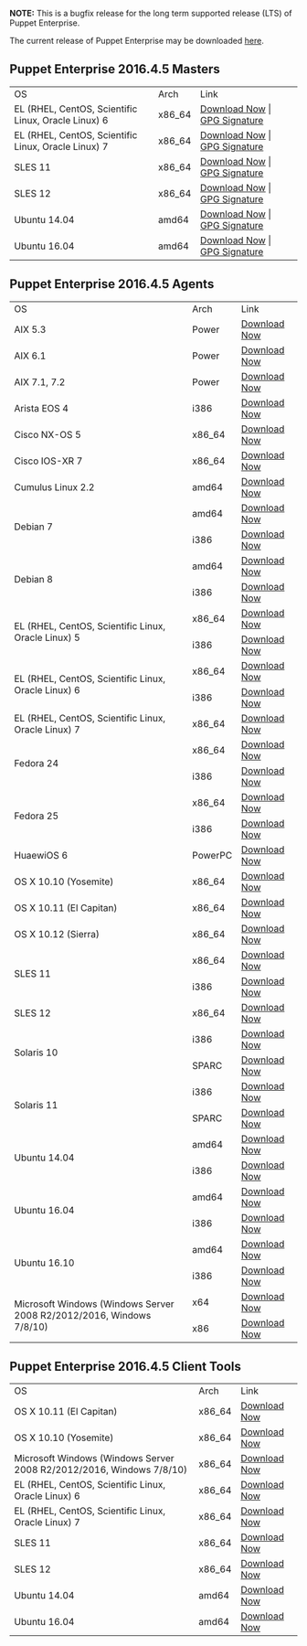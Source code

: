 <p><b>NOTE:</b> This is a bugfix release for the long term supported release (LTS) of Puppet Enterprise.
</p><p>The current release of Puppet Enterprise may be downloaded <a href="/download-puppet-enterprise/">here</a>.


</p><h2 id="pe_201645">Puppet Enterprise 2016.4.5 Masters</h2>
<table>
<tbody>
<tr>
<td>OS</td>
<td>Arch</td>
<td>Link</td>
</tr>

<tr>
<td>EL (RHEL, CentOS, Scientific Linux, Oracle Linux) 6</td>
<td>x86_64</td>
<td><a href="https://pm.puppetlabs.com/puppet-enterprise/2016.4.5/puppet-enterprise-2016.4.5-el-6-x86_64.tar.gz">Download Now</a> | <a href="https://pm.puppetlabs.com/puppet-enterprise/2016.4.5/puppet-enterprise-2016.4.5-el-6-x86_64.tar.gz.asc">GPG Signature</a></td>
</tr>

<tr>
<td>EL (RHEL, CentOS, Scientific Linux, Oracle Linux) 7</td>
<td>x86_64</td>
<td><a href="https://pm.puppetlabs.com/puppet-enterprise/2016.4.5/puppet-enterprise-2016.4.5-el-7-x86_64.tar.gz">Download Now</a> | <a href="https://pm.puppetlabs.com/puppet-enterprise/2016.4.5/puppet-enterprise-2016.4.5-el-7-x86_64.tar.gz.asc">GPG Signature</a></td>
</tr>

<tr>
<td>SLES 11</td>
<td>x86_64</td>
<td><a href="https://pm.puppetlabs.com/puppet-enterprise/2016.4.5/puppet-enterprise-2016.4.5-sles-11-x86_64.tar.gz">Download Now</a> | <a href="https://pm.puppetlabs.com/puppet-enterprise/2016.4.5/puppet-enterprise-2016.4.5-sles-11-x86_64.tar.gz.asc">GPG Signature</a></td>
</tr>

<tr>
<td>SLES 12</td>
<td>x86_64</td>
<td><a href="https://pm.puppetlabs.com/puppet-enterprise/2016.4.5/puppet-enterprise-2016.4.5-sles-12-x86_64.tar.gz">Download Now</a> | <a href="https://pm.puppetlabs.com/puppet-enterprise/2016.4.5/puppet-enterprise-2016.4.5-sles-12-x86_64.tar.gz.asc">GPG Signature</a></td>
</tr>

<tr>
<td>Ubuntu 14.04</td>
<td>amd64</td>
<td><a href="https://pm.puppetlabs.com/puppet-enterprise/2016.4.5/puppet-enterprise-2016.4.5-ubuntu-14.04-amd64.tar.gz">Download Now</a> | <a href="https://pm.puppetlabs.com/puppet-enterprise/2016.4.5/puppet-enterprise-2016.4.5-ubuntu-14.04-amd64.tar.gz.asc">GPG Signature</a></td>
</tr>

<tr>
<td>Ubuntu 16.04</td>
<td>amd64</td>
<td><a href="https://pm.puppetlabs.com/puppet-enterprise/2016.4.5/puppet-enterprise-2016.4.5-ubuntu-16.04-amd64.tar.gz">Download Now</a> | <a href="https://pm.puppetlabs.com/puppet-enterprise/2016.4.5/puppet-enterprise-2016.4.5-ubuntu-16.04-amd64.tar.gz.asc">GPG Signature</a></td>
</tr>

</tbody>
</table>


<h2 id="pe_a_201645">Puppet Enterprise 2016.4.5 Agents</h2>
<table>
<tbody>
<tr>
<td>OS</td>
<td>Arch</td>
<td>Link</td>
</tr>


<tr>
<td>AIX 5.3</td>
<td>Power</td>
<td><a href="http://pm.puppetlabs.com/puppet-agent/2016.4.5/1.10.1/repos/aix/5.3/PC1/ppc/puppet-agent-1.10.1-1.aix5.3.ppc.rpm">Download Now</a></td>
</tr>


<tr>
<td>AIX 6.1</td>
<td>Power</td>
<td><a href="http://pm.puppetlabs.com/puppet-agent/2016.4.5/1.10.1/repos/aix/6.1/PC1/ppc/puppet-agent-1.10.1-1.aix6.1.ppc.rpm">Download Now</a></td>
</tr>


<tr>
<td>AIX 7.1, 7.2</td>
<td>Power</td>
<td><a href="http://pm.puppetlabs.com/puppet-agent/2016.4.5/1.10.1/repos/aix/7.1/PC1/ppc/puppet-agent-1.10.1-1.aix7.1.ppc.rpm">Download Now</a></td>
</tr>


<tr>
<td>Arista EOS 4</td>
<td>i386</td>
<td><a href="http://pm.puppetlabs.com/puppet-agent/2016.4.5/1.10.1/repos/eos/4/PC1/i386/puppet-agent-1.10.1-1.eos4.i386.swix">Download Now</a></td>
</tr>


<tr>
<td>Cisco NX-OS 5</td>
<td>x86_64</td>
<td><a href="http://pm.puppetlabs.com/puppet-agent/2016.4.5/1.10.1/repos/cisco-wrlinux/5/PC1/x86_64/puppet-agent-1.10.1-1.cisco_wrlinux5.x86_64.rpm">Download Now</a></td>
</tr>


<tr>
<td>Cisco IOS-XR 7</td>
<td>x86_64</td>
<td><a href="http://pm.puppetlabs.com/puppet-agent/2016.4.5/1.10.1/repos/cisco-wrlinux/7/PC1/x86_64/puppet-agent-1.10.1-1.cisco_wrlinux7.x86_64.rpm">Download Now</a></td>
</tr>


<tr>
<td>Cumulus Linux 2.2</td>
<td>amd64</td>
<td><a href="http://pm.puppetlabs.com/puppet-agent/2016.4.5/1.10.1/repos/deb/cumulus/PC1/puppet-agent_1.10.1-1cumulus_amd64.deb">Download Now</a></td>
</tr>


<tr>
<td rowspan="2">Debian 7</td>
<td>amd64</td>
<td><a href="http://pm.puppetlabs.com/puppet-agent/2016.4.5/1.10.1/repos/deb/wheezy/PC1/puppet-agent_1.10.1-1wheezy_amd64.deb">Download Now</a></td>
</tr>
<tr>
<td>i386</td>
<td><a href="http://pm.puppetlabs.com/puppet-agent/2016.4.5/1.10.1/repos/deb/wheezy/PC1/puppet-agent_1.10.1-1wheezy_i386.deb">Download Now</a></td>
</tr>


<tr>
<td rowspan="2">Debian 8</td>
<td>amd64</td>
<td><a href="http://pm.puppetlabs.com/puppet-agent/2016.4.5/1.10.1/repos/deb/jessie/PC1/puppet-agent_1.10.1-1jessie_amd64.deb">Download Now</a></td>
</tr>
<tr>
<td>i386</td>
<td><a href="http://pm.puppetlabs.com/puppet-agent/2016.4.5/1.10.1/repos/deb/jessie/PC1/puppet-agent_1.10.1-1jessie_i386.deb">Download Now</a></td>
</tr>


<tr>
<td rowspan="2">EL (RHEL, CentOS, Scientific Linux, Oracle Linux) 5</td>
<td>x86_64</td>
<td><a href="http://pm.puppetlabs.com/puppet-agent/2016.4.5/1.10.1/repos/el/5/PC1/x86_64/puppet-agent-1.10.1-1.el5.x86_64.rpm">Download Now</a></td>
</tr>
<tr>
<td>i386</td>
<td><a href="http://pm.puppetlabs.com/puppet-agent/2016.4.5/1.10.1/repos/el/5/PC1/i386/puppet-agent-1.10.1-1.el5.i386.rpm">Download Now</a></td>
</tr>


<tr>
<td rowspan="2">EL (RHEL, CentOS, Scientific Linux, Oracle Linux) 6</td>
<td>x86_64</td>
<td><a href="http://pm.puppetlabs.com/puppet-agent/2016.4.5/1.10.1/repos/el/6/PC1/x86_64/puppet-agent-1.10.1-1.el6.x86_64.rpm">Download Now</a></td>
</tr>
<tr>
<td>i386</td>
<td><a href="http://pm.puppetlabs.com/puppet-agent/2016.4.5/1.10.1/repos/el/6/PC1/i386/puppet-agent-1.10.1-1.el6.i386.rpm">Download Now</a></td>
</tr>


<tr>
<td>EL (RHEL, CentOS, Scientific Linux, Oracle Linux) 7</td>
<td>x86_64</td>
<td><a href="http://pm.puppetlabs.com/puppet-agent/2016.4.5/1.10.1/repos/el/7/PC1/x86_64/puppet-agent-1.10.1-1.el7.x86_64.rpm">Download Now</a></td>
</tr>


<tr>
<td rowspan="2">Fedora 24</td>
<td>x86_64</td>
<td><a href="http://pm.puppetlabs.com/puppet-agent/2016.4.5/1.10.1/repos/fedora/f24/PC1/x86_64/puppet-agent-1.10.1-1.fedoraf24.x86_64.rpm">Download Now</a></td>
</tr>
<tr>
<td>i386</td>
<td><a href="http://pm.puppetlabs.com/puppet-agent/2016.4.5/1.10.1/repos/fedora/f24/PC1/i386/puppet-agent-1.10.1-1.fedoraf24.i386.rpm">Download Now</a></td>
</tr>


<tr>
<td rowspan="2">Fedora 25</td>
<td>x86_64</td>
<td><a href="http://pm.puppetlabs.com/puppet-agent/2016.4.5/1.10.1/repos/fedora/f25/PC1/x86_64/puppet-agent-1.10.1-1.fedoraf25.x86_64.rpm">Download Now</a></td>
</tr>
<tr>
<td>i386</td>
<td><a href="http://pm.puppetlabs.com/puppet-agent/2016.4.5/1.10.1/repos/fedora/f25/PC1/i386/puppet-agent-1.10.1-1.fedoraf25.i386.rpm">Download Now</a></td>
</tr>


<tr>
<td>HuaewiOS 6</td>
<td>PowerPC</td>
<td><a href="http://pm.puppetlabs.com/puppet-agent/2016.4.5/1.10.1/repos/deb/huaweios/PC1/puppet-agent_1.10.1-1huaweios_powerpc.deb">Download Now</a></td>
</tr>


<tr>
<td>OS X 10.10 (Yosemite)</td>
<td>x86_64</td>
<td><a href="http://pm.puppetlabs.com/puppet-agent/2016.4.5/1.10.1/repos/apple/10.10/PC1/x86_64/puppet-agent-1.10.1-1.osx10.10.dmg">Download Now</a></td>
</tr>


<tr>
<td>OS X 10.11 (El Capitan)</td>
<td>x86_64</td>
<td><a href="http://pm.puppetlabs.com/puppet-agent/2016.4.5/1.10.1/repos/apple/10.11/PC1/x86_64/puppet-agent-1.10.1-1.osx10.11.dmg">Download Now</a></td>
</tr>

<tr>
<td>OS X 10.12 (Sierra)</td>
<td>x86_64</td>
<td><a href="http://pm.puppetlabs.com/puppet-agent/2016.4.5/1.10.1/repos/apple/10.12/PC1/x86_64/puppet-agent-1.10.1-1.osx10.12.dmg">Download Now</a></td>
</tr>


<tr>
<td rowspan="2">SLES 11</td>
<td>x86_64</td>
<td><a href="http://pm.puppetlabs.com/puppet-agent/2016.4.5/1.10.1/repos/sles/11/PC1/x86_64/puppet-agent-1.10.1-1.sles11.x86_64.rpm">Download Now</a></td>
</tr>
<tr>
<td>i386</td>
<td><a href="http://pm.puppetlabs.com/puppet-agent/2016.4.5/1.10.1/repos/sles/11/PC1/i386/puppet-agent-1.10.1-1.sles11.i386.rpm">Download Now</a></td>
</tr>


<tr>
<td>SLES 12</td>
<td>x86_64</td>
<td><a href="http://pm.puppetlabs.com/puppet-agent/2016.4.5/1.10.1/repos/sles/12/PC1/x86_64/puppet-agent-1.10.1-1.sles12.x86_64.rpm">Download Now</a></td>
</tr>


<tr>
<td rowspan="2">Solaris 10</td>
<td>i386</td>
<td><a href="http://pm.puppetlabs.com/puppet-agent/2016.4.5/1.10.1/repos/solaris/10/PC1/puppet-agent-1.10.1-1.i386.pkg.gz">Download Now</a></td>
</tr>
<tr>
<td>SPARC</td>
<td><a href="http://pm.puppetlabs.com/puppet-agent/2016.4.5/1.10.1/repos/solaris/10/PC1/puppet-agent-1.10.1-1.sparc.pkg.gz">Download Now</a></td>
</tr>


<tr>
<td rowspan="2">Solaris 11</td>
<td>i386</td>
<td><a href="http://pm.puppetlabs.com/puppet-agent/2016.4.5/1.10.1/repos/solaris/11/PC1/puppet-agent@1.10.1,5.11-1.i386.p5p">Download Now</a></td>
</tr>
<tr>
<td>SPARC</td>
<td><a href="http://pm.puppetlabs.com/puppet-agent/2016.4.5/1.10.1/repos/solaris/11/PC1/puppet-agent@1.10.1,5.11-1.sparc.p5p">Download Now</a></td>
</tr>


<tr>
<td rowspan="2">Ubuntu 14.04</td>
<td>amd64</td>
<td><a href="http://pm.puppetlabs.com/puppet-agent/2016.4.5/1.10.1/repos/deb/trusty/PC1/puppet-agent_1.10.1-1trusty_amd64.deb">Download Now</a></td>
</tr>
<tr>
<td>i386</td>
<td><a href="http://pm.puppetlabs.com/puppet-agent/2016.4.5/1.10.1/repos/deb/trusty/PC1/puppet-agent_1.10.1-1trusty_i386.deb">Download Now</a></td>
</tr>


<tr>
<td rowspan="2">Ubuntu 16.04</td>
<td>amd64</td>
<td><a href="http://pm.puppetlabs.com/puppet-agent/2016.4.5/1.10.1/repos/deb/xenial/PC1/puppet-agent_1.10.1-1xenial_amd64.deb">Download Now</a></td>
</tr>
<tr>
<td>i386</td>
<td><a href="http://pm.puppetlabs.com/puppet-agent/2016.4.5/1.10.1/repos/deb/xenial/PC1/puppet-agent_1.10.1-1xenial_i386.deb">Download Now</a></td>
</tr>


<tr>
<td rowspan="2">Ubuntu 16.10</td>
<td>amd64</td>
<td><a href="http://pm.puppetlabs.com/puppet-agent/2016.4.5/1.10.1/repos/deb/yakkety/PC1/puppet-agent_1.10.1-1yakkety_amd64.deb">Download Now</a></td>
</tr>
<tr>
<td>i386</td>
<td><a href="http://pm.puppetlabs.com/puppet-agent/2016.4.5/1.10.1/repos/deb/yakkety/PC1/puppet-agent_1.10.1-1yakkety_i386.deb">Download Now</a></td>
</tr>


<tr>
<td rowspan="2">Microsoft Windows (Windows Server 2008 R2/2012/2016, Windows 7/8/10)</td>
<td>x64</td>
<td><a href="http://pm.puppetlabs.com/puppet-agent/2016.4.5/1.10.1/repos/windows/puppet-agent-1.10.1-x64.msi">Download Now</a></td>
</tr>
<tr>
<td>x86</td>
<td><a href="http://pm.puppetlabs.com/puppet-agent/2016.4.5/1.10.1/repos/windows/puppet-agent-1.10.1-x86.msi">Download Now</a></td>
</tr>


</tbody>
</table>

<h2 id="pe_201640">Puppet Enterprise 2016.4.5 Client Tools</h2>
<table>
<tbody>
<tr>
<td>OS</td>
<td>Arch</td>
<td>Link</td>
</tr>

<tr>
<td>OS X 10.11 (El Capitan)</td>
<td>x86_64</td>
<td><a href="https://pm.puppetlabs.com/pe-client-tools/2016.4.5/16.4.2/repos/apple/10.11/PC1/x86_64/pe-client-tools-16.4.2-1.osx10.11.dmg">Download Now</a></td>
</tr>

<tr>
<td>OS X 10.10 (Yosemite)</td>
<td>x86_64</td>
<td><a href="https://pm.puppetlabs.com/pe-client-tools/2016.4.5/16.4.2/repos/apple/10.10/PC1/x86_64/pe-client-tools-16.4.2-1.osx10.10.dmg">Download Now</a></td>
</tr>

<tr>
<td>Microsoft Windows (Windows Server 2008 R2/2012/2016, Windows 7/8/10)</td>
<td>x86_64</td>
<td><a href="https://pm.puppetlabs.com/pe-client-tools/2016.4.5/16.4.2/repos/windows/pe-client-tools-16.4.2-x64.msi">Download Now</a></td>
</tr>

<tr>
<td>EL (RHEL, CentOS, Scientific Linux, Oracle Linux) 6</td>
<td>x86_64</td>
<td><a href="https://pm.puppetlabs.com/pe-client-tools/2016.4.5/16.4.2/repos/el/6/PC1/x86_64/pe-client-tools-16.4.2-1.el6.x86_64.rpm">Download Now</a></td>
</tr>

<tr>
<td>EL (RHEL, CentOS, Scientific Linux, Oracle Linux) 7</td>
<td>x86_64</td>
<td><a href="https://pm.puppetlabs.com/pe-client-tools/2016.4.5/16.4.2/repos/el/7/PC1/x86_64/pe-client-tools-16.4.2-1.el7.x86_64.rpm">Download Now</a></td>
</tr>

<tr>
<td>SLES 11</td>
<td>x86_64</td>
<td><a href="https://pm.puppetlabs.com/pe-client-tools/2016.4.5/16.4.2/repos/sles/11/PC1/x86_64/pe-client-tools-16.4.2-1.sles11.x86_64.rpm">Download Now</a></td>
</tr>

<tr>
<td>SLES 12</td>
<td>x86_64</td>
<td><a href="https://pm.puppetlabs.com/pe-client-tools/2016.4.5/16.4.2/repos/sles/12/PC1/x86_64/pe-client-tools-16.4.2-1.sles12.x86_64.rpm">Download Now</a></td>
</tr>

<tr>
<td>Ubuntu 14.04</td>
<td>amd64</td>
<td><a href="https://pm.puppetlabs.com/pe-client-tools/2016.4.5/16.4.2/repos/deb/trusty/PC1/pe-client-tools_16.4.2-1trusty_amd64.deb">Download Now</a></td>
</tr>

<tr>
<td>Ubuntu 16.04</td>
<td>amd64</td>
<td><a href="https://pm.puppetlabs.com/pe-client-tools/2016.4.5/16.4.2/repos/deb/xenial/PC1/pe-client-tools_16.4.2-1xenial_amd64.deb">Download Now</a></td>
</tr>

</tbody>
</table>
